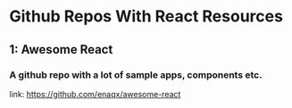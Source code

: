 # Github Repos With React Resources

## 1: Awesome React
### A github repo with a lot of sample apps, components etc.
link: https://github.com/enaqx/awesome-react